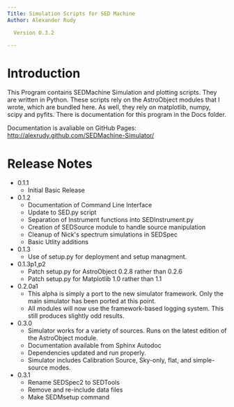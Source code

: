 ```yaml
---
Title: Simulation Scripts for SED Machine
Author: Alexander Rudy

  Version 0.3.2

---
```


# Introduction
This Program contains SEDMachine Simulation and plotting scripts. They are written in Python. These scripts rely on the AstroObject modules that I wrote, which are bundled here. As well, they rely on matplotlib, numpy, scipy and pyfits. There is documentation for this program in the Docs folder.

Documentation is avaliable on GitHub Pages: <http://alexrudy.github.com/SEDMachine-Simulator/>

# Release Notes

* 0.1.1
	- Initial Basic Release
* 0.1.2
	- Documentation of Command Line Interface
	- Update to SED.py script
	- Separation of Instrument functions into SEDInstrument.py
	- Creation of SEDSource module to handle source manipulation
	- Cleanup of Nick's spectrum simulations in SEDSpec
	- Basic Utlity additions
* 0.1.3
	- Use of setup.py for deployment and setup managment.
* 0.1.3p1,p2
	- Patch setup.py for AstroObject 0.2.8 rather than 0.2.6
	- Patch setup.py for Matplotlib 1.0 rather than 1.1
* 0.2.0a1
	- This alpha is simply a port to the new simulator framework. Only the main simulator has been ported at this point.
	- All modules will now use the framework-based logging system. This still produces slightly odd results.
* 0.3.0
	- Simulator works for a variety of sources. Runs on the latest edition of the AstroObject module.
	- Documentation available from Sphinx Autodoc
	- Dependencies updated and run properly.
	- Simulator includes Calibration Source, Sky-only, flat, and simple-source modes.
* 0.3.1
	- Rename SEDSpec2 to SEDTools
	- Remove and re-include data files
	- Make SEDMsetup command
